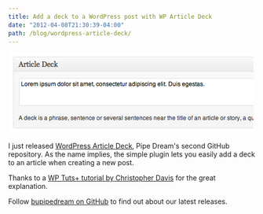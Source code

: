 ```yaml
---
title: Add a deck to a WordPress post with WP Article Deck
date: "2012-04-08T21:30:39-04:00"
path: /blog/wordpress-article-deck/
---
```


![Screenshot of the Article Deck WordPress plugin](./article-deck-wordpress-plugin.png)

I just released [WordPress Article Deck](https://github.com/bupipedream/WordPress-Article-Deck), Pipe Dream's second GitHub repository. As the name implies, the simple plugin lets you easily add a deck to an article when creating a new post.

Thanks to a [WP Tuts+ tutorial by Christopher Davis](http://wp.tutsplus.com/tutorials/plugins/how-to-create-custom-wordpress-writemeta-boxes/) for the great explanation.

Follow [bupipedream on GitHub](https://github.com/bupipedream) to find out about our latest releases.
